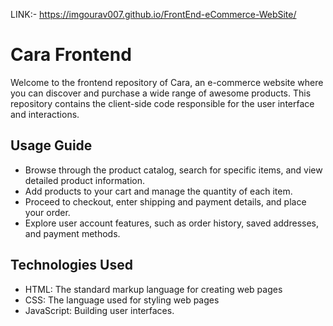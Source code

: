 LINK:-  https://imgourav007.github.io/FrontEnd-eCommerce-WebSite/

# Cara Frontend

Welcome to the frontend repository of Cara, an e-commerce website where you can discover and purchase a wide range of awesome products. This repository contains the client-side code responsible for the user interface and interactions.

## Usage Guide

- Browse through the product catalog, search for specific items, and view detailed product information.
- Add products to your cart and manage the quantity of each item.
- Proceed to checkout, enter shipping and payment details, and place your order.
- Explore user account features, such as order history, saved addresses, and payment methods.

## Technologies Used

- HTML: The standard markup language for creating web pages
- CSS: The language used for styling web pages
- JavaScript: Building user interfaces.
